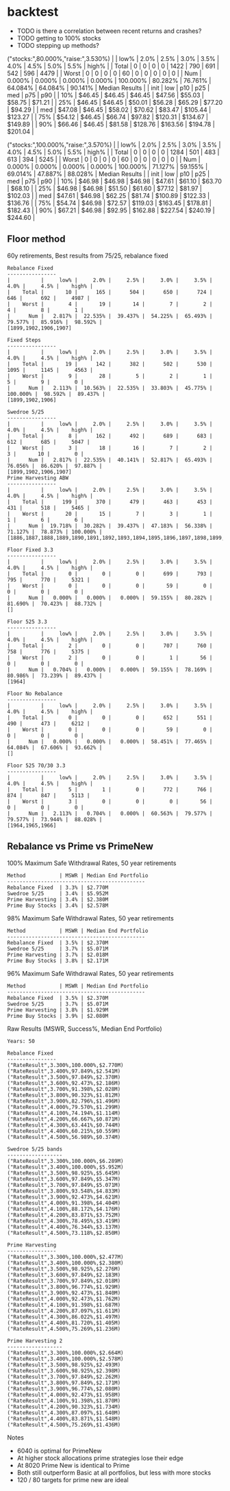 # backtest

- TODO is there a correlation between recent returns and crashes?
- TODO getting to 100% stocks 
- TODO stepping up methods?

("stocks:",80.000%,"raise:",3.530%)
|          |     low% |     2.0% |     2.5% |     3.0% |     3.5% |     4.0% |     4.5% |     5.0% |     5.5% |    high% |
|    Total |        0 |        0 |        0 |        0 |     1422 |      790 |      691 |      542 |      596 |     4479 |
|    Worst |        0 |        0 |        0 |        0 |       60 |        0 |        0 |        0 |        0 |        0 |
|      Num |   0.000% |   0.000% |   0.000% |   0.000% | 100.000% |  80.282% |  76.761% |  64.084% |  64.084% |  90.141% |
Median Results
|         |    init |     low |     p10 |     p25 |     med |     p75 |     p90 |
|     10% |  $46.45 |  $46.45 |  $46.45 |  $47.56 |  $55.03 |  $58.75 |  $71.21 |
|     25% |  $46.45 |  $46.45 |  $50.01 |  $56.28 |  $65.29 |  $77.20 |  $94.29 |
|     med |  $47.08 |  $46.45 |  $58.02 |  $70.62 |  $83.47 | $105.44 | $123.27 |
|     75% |  $54.12 |  $46.45 |  $66.74 |  $97.82 | $120.31 | $134.67 | $149.89 |
|     90% |  $66.46 |  $46.45 |  $81.58 | $128.76 | $163.56 | $194.78 | $201.04 |

("stocks:",100.000%,"raise:",3.570%)
|          |     low% |     2.0% |     2.5% |     3.0% |     3.5% |     4.0% |     4.5% |     5.0% |     5.5% |    high% |
|    Total |        0 |        0 |        0 |        0 |     1284 |      501 |      483 |      613 |      394 |     5245 |
|    Worst |        0 |        0 |        0 |        0 |       60 |        0 |        0 |        0 |        0 |        0 |
|      Num |   0.000% |   0.000% |   0.000% |   0.000% | 100.000% |  71.127% |  59.155% |  69.014% |  47.887% |  88.028% |
Median Results
|         |    init |     low |     p10 |     p25 |     med |     p75 |     p90 |
|     10% |  $46.98 |  $46.98 |  $46.98 |  $47.61 |  $61.10 |  $63.70 |  $68.10 |
|     25% |  $46.98 |  $46.98 |  $51.50 |  $61.60 |  $77.12 |  $81.97 | $102.03 |
|     med |  $47.61 |  $46.98 |  $62.25 |  $81.74 | $100.89 | $122.33 | $136.76 |
|     75% |  $54.74 |  $46.98 |  $72.57 | $119.03 | $163.45 | $178.81 | $182.43 |
|     90% |  $67.21 |  $46.98 |  $92.95 | $162.88 | $227.54 | $240.19 | $244.60 |



Floor method
------------------------------

60y retirements, Best results from 75/25, rebalance fixed

    Rebalance Fixed
    ----------------
    |          |     low% |     2.0% |     2.5% |     3.0% |     3.5% |     4.0% |     4.5% |    high% |
    |    Total |       10 |      165 |      504 |      650 |      724 |      646 |      692 |     4987 |
    |    Worst |        4 |       19 |       14 |        7 |        2 |        4 |        8 |        1 |
    |      Num |   2.817% |  22.535% |  39.437% |  54.225% |  65.493% |  79.577% |  85.916% |  98.592% |
    [1899,1902,1906,1907]

    Fixed Steps
    ----------------
    |          |     low% |     2.0% |     2.5% |     3.0% |     3.5% |     4.0% |     4.5% |    high% |
    |    Total |       19 |      142 |      382 |      502 |      530 |     1095 |     1145 |     4563 |
    |    Worst |        9 |       28 |        5 |        2 |        1 |        5 |        9 |        0 |
    |      Num |   2.113% |  10.563% |  22.535% |  33.803% |  45.775% | 100.000% |  98.592% |  89.437% |
    [1899,1902,1906]

    Swedroe 5/25
    ----------------
    |          |     low% |     2.0% |     2.5% |     3.0% |     3.5% |     4.0% |     4.5% |    high% |
    |    Total |        8 |      162 |      492 |      689 |      683 |      612 |      685 |     5047 |
    |    Worst |        3 |       18 |       16 |        7 |        2 |        3 |       10 |        0 |
    |      Num |   2.817% |  22.535% |  40.141% |  52.817% |  65.493% |  76.056% |  86.620% |  97.887% |
    [1899,1902,1906,1907]
    Prime Harvesting ABW
    ----------------
    |          |     low% |     2.0% |     2.5% |     3.0% |     3.5% |     4.0% |     4.5% |    high% |
    |    Total |      199 |      370 |      479 |      463 |      453 |      431 |      518 |     5465 |
    |    Worst |       20 |       15 |        7 |        3 |        1 |        1 |        6 |        6 |
    |      Num |  19.718% |  30.282% |  39.437% |  47.183% |  56.338% |  71.127% |  78.873% | 100.000% |
    [1886,1887,1888,1889,1890,1891,1892,1893,1894,1895,1896,1897,1898,1899,1900,1901,1902,1903,1904,1905,1906,1907,1908,1909,1910,1911,1912,1913]

    Floor Fixed 3.3
    ----------------
    |          |     low% |     2.0% |     2.5% |     3.0% |     3.5% |     4.0% |     4.5% |    high% |
    |    Total |        0 |        0 |        0 |      699 |      793 |      795 |      770 |     5321 |
    |    Worst |        0 |        0 |        0 |       59 |        0 |        0 |        0 |        0 |
    |      Num |   0.000% |   0.000% |   0.000% |  59.155% |  80.282% |  81.690% |  70.423% |  88.732% |
    []

    Floor 525 3.3
    ----------------
    |          |     low% |     2.0% |     2.5% |     3.0% |     3.5% |     4.0% |     4.5% |    high% |
    |    Total |        2 |        0 |        0 |      707 |      760 |      758 |      776 |     5375 |
    |    Worst |        2 |        0 |        0 |        1 |       56 |        0 |        0 |        0 |
    |      Num |   0.704% |   0.000% |   0.000% |  59.155% |  78.169% |  80.986% |  73.239% |  89.437% |
    [1964]

    Floor No Rebalance
    ----------------
    |          |     low% |     2.0% |     2.5% |     3.0% |     3.5% |     4.0% |     4.5% |    high% |
    |    Total |        0 |        0 |        0 |      652 |      551 |      490 |      473 |     6212 |
    |    Worst |        0 |        0 |        0 |       59 |        0 |        0 |        0 |        0 |
    |      Num |   0.000% |   0.000% |   0.000% |  58.451% |  77.465% |  64.084% |  67.606% |  93.662% |
    []

    Floor 525 70/30 3.3
    ----------------
    |          |     low% |     2.0% |     2.5% |     3.0% |     3.5% |     4.0% |     4.5% |    high% |
    |    Total |        5 |        1 |        0 |      772 |      766 |      874 |      847 |     5113 |
    |    Worst |        3 |        0 |        0 |        0 |       56 |        0 |        0 |        0 |
    |      Num |   2.113% |   0.704% |   0.000% |  60.563% |  79.577% |  79.577% |  73.944% |  88.028% |
    [1964,1965,1966]

Rebalance vs Prime vs PrimeNew
------------------------------

100% Maximum Safe Withdrawal Rates, 50 year retirements

    Method           | MSWR | Median End Portfolio
    ---------------------------------------------
    Rebalance Fixed  | 3.3% | $2.770M
    Swedroe 5/25     | 3.4% | $5.952M
    Prime Harvesting | 3.4% | $2.380M
    Prime Buy Stocks | 3.4% | $2.578M

98% Maximum Safe Withdrawal Rates, 50 year retirements

    Method           | MSWR | Median End Portfolio
    ---------------------------------------------
    Rebalance Fixed  | 3.5% | $2.370M
    Swedroe 5/25     | 3.7% | $5.071M
    Prime Harvesting | 3.7% | $2.018M
    Prime Buy Stocks | 3.8% | $2.171M

96% Maximum Safe Withdrawal Rates, 50 year retirements

    Method           | MSWR | Median End Portfolio
    ---------------------------------------------
    Rebalance Fixed  | 3.5% | $2.370M
    Swedroe 5/25     | 3.7% | $5.071M
    Prime Harvesting | 3.8% | $1.929M
    Prime Buy Stocks | 3.9% | $2.080M

Raw Results (MSWR, Success%, Median End Portfolio)

    Years: 50

    Rebalance Fixed
    ----------------
    ("RateResult",3.300%,100.000%,$2.770M)
    ("RateResult",3.400%,97.849%,$2.541M)
    ("RateResult",3.500%,97.849%,$2.370M)
    ("RateResult",3.600%,92.473%,$2.186M)
    ("RateResult",3.700%,91.398%,$2.028M)
    ("RateResult",3.800%,90.323%,$1.812M)
    ("RateResult",3.900%,82.796%,$1.496M)
    ("RateResult",4.000%,79.570%,$1.299M)
    ("RateResult",4.100%,74.194%,$1.114M)
    ("RateResult",4.200%,66.667%,$0.871M)
    ("RateResult",4.300%,63.441%,$0.744M)
    ("RateResult",4.400%,60.215%,$0.559M)
    ("RateResult",4.500%,56.989%,$0.374M)

    Swedroe 5/25 bands
    ------------------
    ("RateResult",3.300%,100.000%,$6.289M)
    ("RateResult",3.400%,100.000%,$5.952M)
    ("RateResult",3.500%,98.925%,$5.645M)
    ("RateResult",3.600%,97.849%,$5.347M)
    ("RateResult",3.700%,97.849%,$5.071M)
    ("RateResult",3.800%,93.548%,$4.833M)
    ("RateResult",3.900%,92.473%,$4.621M)
    ("RateResult",4.000%,91.398%,$4.404M)
    ("RateResult",4.100%,88.172%,$4.176M)
    ("RateResult",4.200%,83.871%,$3.752M)
    ("RateResult",4.300%,78.495%,$3.419M)
    ("RateResult",4.400%,76.344%,$3.137M)
    ("RateResult",4.500%,73.118%,$2.850M)

    Prime Harvesting
    ----------------
    ("RateResult",3.300%,100.000%,$2.477M)
    ("RateResult",3.400%,100.000%,$2.380M)
    ("RateResult",3.500%,98.925%,$2.276M)
    ("RateResult",3.600%,97.849%,$2.183M)
    ("RateResult",3.700%,97.849%,$2.018M)
    ("RateResult",3.800%,96.774%,$1.929M)
    ("RateResult",3.900%,92.473%,$1.840M)
    ("RateResult",4.000%,92.473%,$1.762M)
    ("RateResult",4.100%,91.398%,$1.687M)
    ("RateResult",4.200%,87.097%,$1.611M)
    ("RateResult",4.300%,86.022%,$1.497M)
    ("RateResult",4.400%,81.720%,$1.405M)
    ("RateResult",4.500%,75.269%,$1.236M)

    Prime Harvesting 2
    ------------------
    ("RateResult",3.300%,100.000%,$2.664M)
    ("RateResult",3.400%,100.000%,$2.578M)
    ("RateResult",3.500%,98.925%,$2.493M)
    ("RateResult",3.600%,98.925%,$2.398M)
    ("RateResult",3.700%,97.849%,$2.262M)
    ("RateResult",3.800%,97.849%,$2.171M)
    ("RateResult",3.900%,96.774%,$2.080M)
    ("RateResult",4.000%,92.473%,$1.958M)
    ("RateResult",4.100%,91.398%,$1.870M)
    ("RateResult",4.200%,90.323%,$1.734M)
    ("RateResult",4.300%,87.097%,$1.640M)
    ("RateResult",4.400%,83.871%,$1.548M)
    ("RateResult",4.500%,75.269%,$1.436M)


Notes

* 6040 is optimal for PrimeNew
* At higher stock allocations prime strategies lose their edge
* At 8020 Prime New is identical to Prime
* Both still outperform Basic at all portfolios, but less with more stocks
* 120 / 80 targets for prime new are ideal